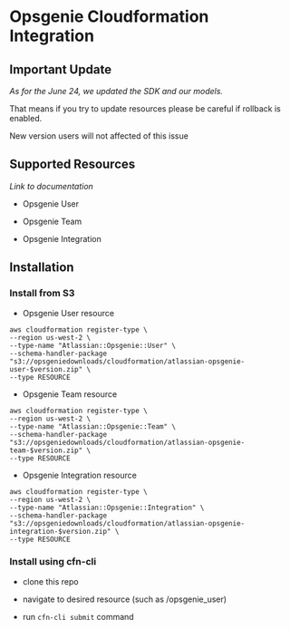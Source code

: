 # Opsgenie Cloudformation Integration


## Important Update

*As for the June 24, we updated the SDK and our models.*

That means if you try to update resources please be careful if rollback is enabled. 

New version users will not affected of this issue


## Supported Resources


*Link to documentation*
 
- Opsgenie User

  
- Opsgenie Team


- Opsgenie Integration



## Installation

### Install from S3


- Opsgenie User resource
```
aws cloudformation register-type \
--region us-west-2 \
--type-name "Atlassian::Opsgenie::User" \
--schema-handler-package "s3://opsgeniedownloads/cloudformation/atlassian-opsgenie-user-$version.zip" \
--type RESOURCE
```

- Opsgenie Team resource
```
aws cloudformation register-type \
--region us-west-2 \
--type-name "Atlassian::Opsgenie::Team" \
--schema-handler-package "s3://opsgeniedownloads/cloudformation/atlassian-opsgenie-team-$version.zip" \
--type RESOURCE
```


- Opsgenie Integration resource
```
aws cloudformation register-type \
--region us-west-2 \
--type-name "Atlassian::Opsgenie::Integration" \
--schema-handler-package "s3://opsgeniedownloads/cloudformation/atlassian-opsgenie-integration-$version.zip" \
--type RESOURCE
```


### Install using cfn-cli

- clone this repo

- navigate to desired resource (such as /opsgenie_user)

- run `cfn-cli submit` command 
